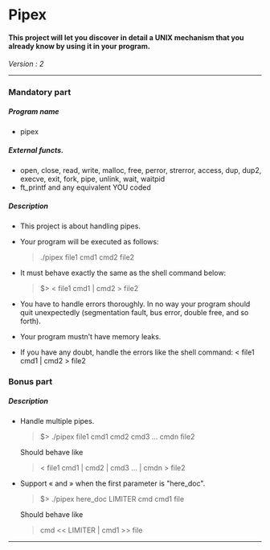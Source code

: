 # Pipex
#### This project will let you discover in detail a UNIX mechanism that you already know by using it in your program.

*Version : 2*

---

### Mandatory part
##### Program name
* pipex
##### External functs. 
* open, close, read, write,
malloc, free, perror,
strerror, access, dup, dup2,
execve, exit, fork, pipe,
unlink, wait, waitpid
* ft_printf and any equivalent
YOU coded
##### Description
* This project is about handling pipes.

* Your program will be executed as follows:
	> ./pipex file1 cmd1 cmd2 file2

* It must behave exactly the same as the shell command below:
	> $> < file1 cmd1 | cmd2 > file2

* You have to handle errors thoroughly. In no way your program should quit unexpectedly (segmentation fault, bus error, double free, and so forth).

* Your program mustn’t have memory leaks.

* If you have any doubt, handle the errors like the shell command: < file1 cmd1 | cmd2 > file2
### Bonus part
##### Description
* Handle multiple pipes.
	>  $> ./pipex file1 cmd1 cmd2 cmd3 ... cmdn file2
	
	Should behave like
	> < file1 cmd1 | cmd2 | cmd3 ... | cmdn > file2

* Support « and » when the first parameter is "here_doc".
	>  $> ./pipex here_doc LIMITER cmd cmd1 file
	
	Should behave like
	> cmd << LIMITER | cmd1 >> file

---

